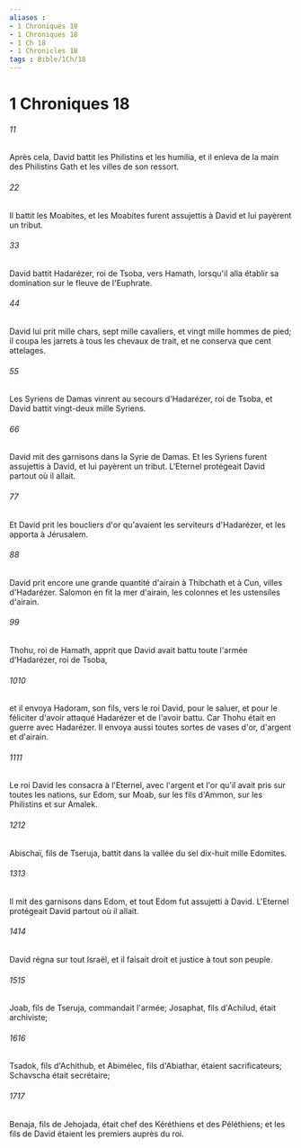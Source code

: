 ```yaml
---
aliases : 
- 1 Chroniques 18
- 1 Chroniques 18
- 1 Ch 18
- 1 Chronicles 18
tags : Bible/1Ch/18
---
```


# 1 Chroniques 18

###### 11
Après cela, David battit les Philistins et les humilia, et il enleva de la main des Philistins Gath et les villes de son ressort.
###### 22
Il battit les Moabites, et les Moabites furent assujettis à David et lui payèrent un tribut.
###### 33
David battit Hadarézer, roi de Tsoba, vers Hamath, lorsqu'il alla établir sa domination sur le fleuve de l'Euphrate.
###### 44
David lui prit mille chars, sept mille cavaliers, et vingt mille hommes de pied; il coupa les jarrets à tous les chevaux de trait, et ne conserva que cent attelages.
###### 55
Les Syriens de Damas vinrent au secours d'Hadarézer, roi de Tsoba, et David battit vingt-deux mille Syriens.
###### 66
David mit des garnisons dans la Syrie de Damas. Et les Syriens furent assujettis à David, et lui payèrent un tribut. L'Eternel protégeait David partout où il allait.
###### 77
Et David prit les boucliers d'or qu'avaient les serviteurs d'Hadarézer, et les apporta à Jérusalem.
###### 88
David prit encore une grande quantité d'airain à Thibchath et à Cun, villes d'Hadarézer. Salomon en fit la mer d'airain, les colonnes et les ustensiles d'airain.
###### 99
Thohu, roi de Hamath, apprit que David avait battu toute l'armée d'Hadarézer, roi de Tsoba,
###### 1010
et il envoya Hadoram, son fils, vers le roi David, pour le saluer, et pour le féliciter d'avoir attaqué Hadarézer et de l'avoir battu. Car Thohu était en guerre avec Hadarézer. Il envoya aussi toutes sortes de vases d'or, d'argent et d'airain.
###### 1111
Le roi David les consacra à l'Eternel, avec l'argent et l'or qu'il avait pris sur toutes les nations, sur Edom, sur Moab, sur les fils d'Ammon, sur les Philistins et sur Amalek.
###### 1212
Abischaï, fils de Tseruja, battit dans la vallée du sel dix-huit mille Edomites.
###### 1313
Il mit des garnisons dans Edom, et tout Edom fut assujetti à David. L'Eternel protégeait David partout où il allait.
###### 1414
David régna sur tout Israël, et il faisait droit et justice à tout son peuple.
###### 1515
Joab, fils de Tseruja, commandait l'armée; Josaphat, fils d'Achilud, était archiviste;
###### 1616
Tsadok, fils d'Achithub, et Abimélec, fils d'Abiathar, étaient sacrificateurs; Schavscha était secrétaire;
###### 1717
Benaja, fils de Jehojada, était chef des Kéréthiens et des Péléthiens; et les fils de David étaient les premiers auprès du roi.
